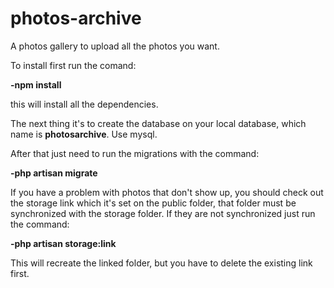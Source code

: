 # photos-archive
A photos gallery to upload all the photos you want.

To install first run the comand:

**-npm install**

this will install all the dependencies.

The next thing it's to create the database on your local database, which name is **photosarchive**. Use mysql.

After that just need to run the migrations with the command:

**-php artisan migrate**


If you have a problem with photos that don't show up, you should check out the storage link which it's set on the public folder, that folder must be synchronized with the storage folder. If they are not synchronized just run the command:

**-php artisan storage:link**

This will recreate the linked folder, but you have to delete the existing link first.

